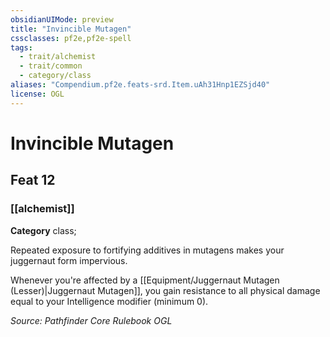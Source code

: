 ```yaml
---
obsidianUIMode: preview
title: "Invincible Mutagen"
cssclasses: pf2e,pf2e-spell
tags:
  - trait/alchemist
  - trait/common
  - category/class
aliases: "Compendium.pf2e.feats-srd.Item.uAh31Hnp1EZSjd40"
license: OGL
---
```

# Invincible Mutagen
## Feat 12
### [[alchemist]]

**Category** class; 




Repeated exposure to fortifying additives in mutagens makes your juggernaut form impervious.

Whenever you're affected by a [[Equipment/Juggernaut Mutagen (Lesser)|Juggernaut Mutagen]], you gain resistance to all physical damage equal to your Intelligence modifier (minimum 0).

*Source: Pathfinder Core Rulebook*
*OGL*